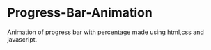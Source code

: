 # Progress-Bar-Animation

Animation of progress bar with percentage made using html,css and javascript.
